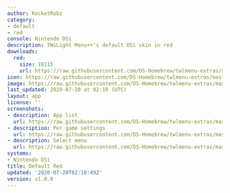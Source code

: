 ```yaml
---
author: RocketRobz
category:
- default
- red
console: Nintendo DSi
description: TWiLight Menu++'s default DSi skin in red
downloads:
  red:
    size: 18115
    url: https://raw.githubusercontent.com/DS-Homebrew/twlmenu-extras/master/_nds/TWiLightMenu/dsimenu/themes/red.7z
icon: https://raw.githubusercontent.com/DS-Homebrew/twlmenu-extras/master/_nds/TWiLightMenu/dsimenu/themes/meta/red/icon.png
image: https://raw.githubusercontent.com/DS-Homebrew/twlmenu-extras/master/_nds/TWiLightMenu/dsimenu/themes/meta/red/icon.png
last_updated: 2020-07-20 at 02:10 (UTC)
layout: app
license: ''
screenshots:
- description: App list
  url: https://raw.githubusercontent.com/DS-Homebrew/twlmenu-extras/master/_nds/TWiLightMenu/dsimenu/themes/meta/red/screenshots/app-list.png
- description: Per game settings
  url: https://raw.githubusercontent.com/DS-Homebrew/twlmenu-extras/master/_nds/TWiLightMenu/dsimenu/themes/meta/red/screenshots/per-game-settings.png
- description: Select menu
  url: https://raw.githubusercontent.com/DS-Homebrew/twlmenu-extras/master/_nds/TWiLightMenu/dsimenu/themes/meta/red/screenshots/select-menu.png
systems:
- Nintendo DSi
title: Default Red
updated: '2020-07-20T02:10:49Z'
version: v1.0.0
---
```

